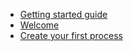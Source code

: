 - [Getting started guide](/getting-started/)
- [Welcome](getting-started/welcome/)
- [Create your first process](/getting-started/create_process/)

